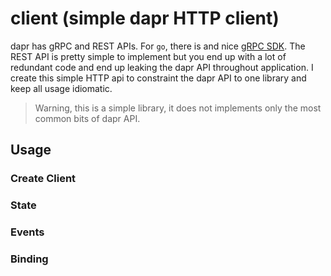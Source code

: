 # client (simple dapr HTTP client)

dapr has gRPC and REST APIs. For `go`, there is and nice [gRPC SDK](https://github.com/dapr/go-sdk). The REST API is pretty simple to implement but you end up with a lot of redundant code and end up leaking the dapr API throughout application. I create this simple HTTP api to constraint the dapr API to one library and keep all usage idiomatic. 

> Warning, this is a simple library, it does not implements only the most common bits of dapr API.

## Usage

### Create Client 

### State

### Events

### Binding 



